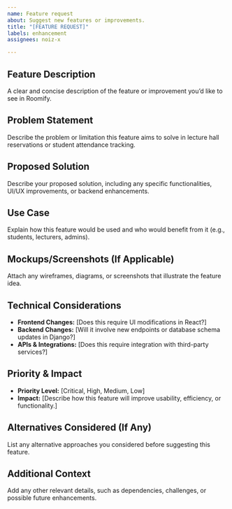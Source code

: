 ```yaml
---
name: Feature request
about: Suggest new features or improvements.
title: "[FEATURE REQUEST]"
labels: enhancement
assignees: noiz-x

---
```


## **Feature Description**
A clear and concise description of the feature or improvement you’d like to see in Roomify.

## **Problem Statement**
Describe the problem or limitation this feature aims to solve in lecture hall reservations or student attendance tracking.

## **Proposed Solution**
Describe your proposed solution, including any specific functionalities, UI/UX improvements, or backend enhancements.

## **Use Case**
Explain how this feature would be used and who would benefit from it (e.g., students, lecturers, admins).

## **Mockups/Screenshots (If Applicable)**
Attach any wireframes, diagrams, or screenshots that illustrate the feature idea.

## **Technical Considerations**
- **Frontend Changes:** [Does this require UI modifications in React?]
- **Backend Changes:** [Will it involve new endpoints or database schema updates in Django?]
- **APIs & Integrations:** [Does this require integration with third-party services?]

## **Priority & Impact**
- **Priority Level:** [Critical, High, Medium, Low]
- **Impact:** [Describe how this feature will improve usability, efficiency, or functionality.]

## **Alternatives Considered (If Any)**
List any alternative approaches you considered before suggesting this feature.

## **Additional Context**
Add any other relevant details, such as dependencies, challenges, or possible future enhancements.
